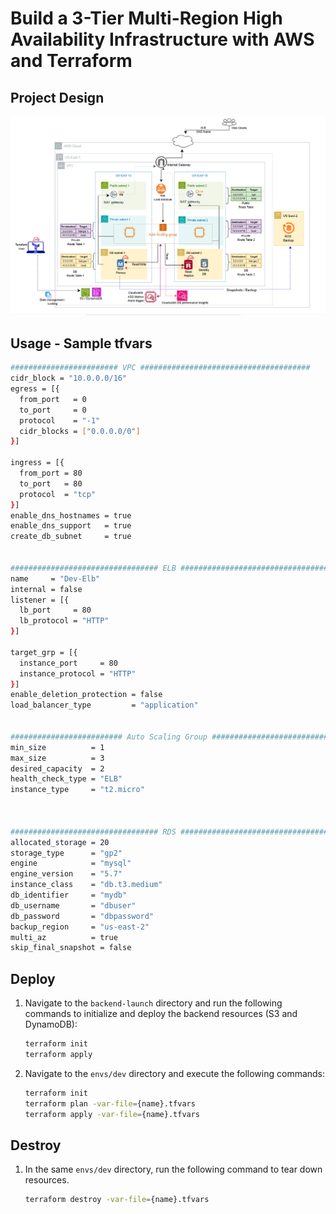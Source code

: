 # Build a 3-Tier Multi-Region High Availability Infrastructure with AWS and Terraform

## Project Design

![alt text](3-Tier-Design.png)

## Usage - Sample tfvars

```bash
######################## VPC ######################################
cidr_block = "10.0.0.0/16"
egress = [{
  from_port   = 0
  to_port     = 0
  protocol    = "-1"
  cidr_blocks = ["0.0.0.0/0"]
}]

ingress = [{
  from_port = 80
  to_port   = 80
  protocol  = "tcp"
}]
enable_dns_hostnames = true
enable_dns_support   = true
create_db_subnet     = true


################################# ELB ##################################
name     = "Dev-Elb"
internal = false
listener = [{
  lb_port     = 80
  lb_protocol = "HTTP"
}]

target_grp = [{
  instance_port     = 80
  instance_protocol = "HTTP"
}]
enable_deletion_protection = false
load_balancer_type         = "application"


######################### Auto Scaling Group ##########################
min_size          = 1
max_size          = 3
desired_capacity  = 2
health_check_type = "ELB"
instance_type     = "t2.micro"



################################# RDS ##################################	
allocated_storage = 20
storage_type      = "gp2"
engine            = "mysql"
engine_version    = "5.7"
instance_class    = "db.t3.medium"
db_identifier     = "mydb"
db_username       = "dbuser"
db_password       = "dbpassword"
backup_region     = "us-east-2"
multi_az          = true
skip_final_snapshot = false

```

## Deploy

1. Navigate to the `backend-launch` directory and run the following commands to initialize and deploy the backend resources (S3 and DynamoDB):
   ```bash
   terraform init
   terraform apply
   ```
2. Navigate to the `envs/dev` directory and execute the following commands:
    ```bash
    terraform init
    terraform plan -var-file={name}.tfvars
    terraform apply -var-file={name}.tfvars
    ```

## Destroy
1. In the same `envs/dev` directory, run the following command to tear down resources.
    ```bash
    terraform destroy -var-file={name}.tfvars
    ```